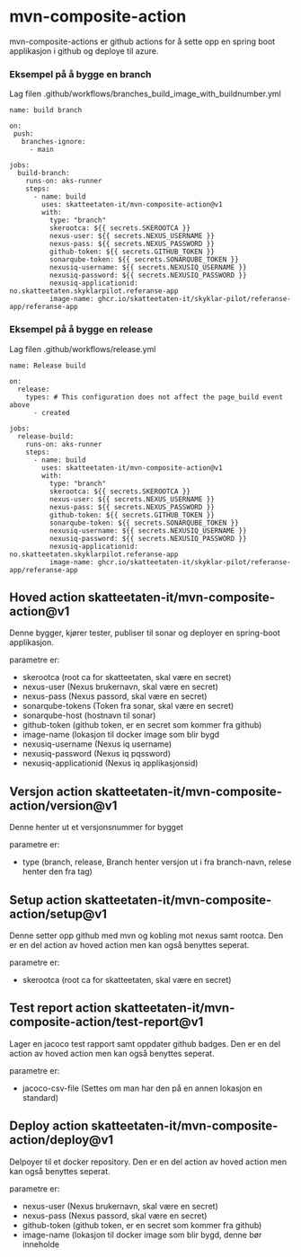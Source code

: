 # mvn-composite-action

mvn-composite-actions er github actions for å sette opp en spring boot applikasjon i github og deploye til azure.

### Eksempel på å bygge en branch

Lag filen .github/workflows/branches_build_image_with_buildnumber.yml

```
name: build branch

on:
 push:
   branches-ignore:
     - main

jobs:
  build-branch:
    runs-on: aks-runner
    steps:
      - name: build
        uses: skatteetaten-it/mvn-composite-action@v1
        with:
          type: "branch"
          skerootca: ${{ secrets.SKEROOTCA }}
          nexus-user: ${{ secrets.NEXUS_USERNAME }}
          nexus-pass: ${{ secrets.NEXUS_PASSWORD }}
          github-token: ${{ secrets.GITHUB_TOKEN }}
          sonarqube-token: ${{ secrets.SONARQUBE_TOKEN }}
          nexusiq-username: ${{ secrets.NEXUSIQ_USERNAME }}
          nexusiq-password: ${{ secrets.NEXUSIQ_PASSWORD }}
          nexusiq-applicationid: no.skatteetaten.skyklarpilot.referanse-app
          image-name: ghcr.io/skatteetaten-it/skyklar-pilot/referanse-app/referanse-app
```

### Eksempel på å bygge en release

Lag filen .github/workflows/release.yml

```
name: Release build

on:
  release:
    types: # This configuration does not affect the page_build event above
      - created

jobs:
  release-build:
    runs-on: aks-runner
    steps:
      - name: build
        uses: skatteetaten-it/mvn-composite-action@v1
        with:
          type: "branch"
          skerootca: ${{ secrets.SKEROOTCA }}
          nexus-user: ${{ secrets.NEXUS_USERNAME }}
          nexus-pass: ${{ secrets.NEXUS_PASSWORD }}
          github-token: ${{ secrets.GITHUB_TOKEN }}
          sonarqube-token: ${{ secrets.SONARQUBE_TOKEN }}
          nexusiq-username: ${{ secrets.NEXUSIQ_USERNAME }}
          nexusiq-password: ${{ secrets.NEXUSIQ_PASSWORD }}
          nexusiq-applicationid: no.skatteetaten.skyklarpilot.referanse-app
          image-name: ghcr.io/skatteetaten-it/skyklar-pilot/referanse-app/referanse-app
```

## Hoved action skatteetaten-it/mvn-composite-action@v1

Denne bygger, kjører tester, publiser til sonar og deployer en spring-boot applikasjon.

parametre er:

- skerootca (root ca for skatteetaten, skal være en secret)
- nexus-user (Nexus brukernavn, skal være en secret)
- nexus-pass (Nexus passord, skal være en secret)
- sonarqube-tokens (Token fra sonar, skal være en secret)
- sonarqube-host (hostnavn til sonar)
- github-token (github token, er en secret som kommer fra github)
- image-name (lokasjon til docker image som blir bygd
- nexusiq-username (Nexus iq username)
- nexusiq-password (Nexus iq pqssword)
- nexusiq-applicationid (Nexus iq applikasjonsid)

## Versjon action skatteetaten-it/mvn-composite-action/version@v1

Denne henter ut et versjonsnummer for bygget

parametre er:

- type (branch, release, Branch henter versjon ut i fra branch-navn, relese henter den fra tag)

## Setup action skatteetaten-it/mvn-composite-action/setup@v1

Denne setter opp github med mvn og kobling mot nexus samt rootca. Den er en del action av hoved action men kan også benyttes seperat.

parametre er:

- skerootca (root ca for skatteetaten, skal være en secret)

## Test report action skatteetaten-it/mvn-composite-action/test-report@v1

Lager en jacoco test rapport samt oppdater github badges. Den er en del action av hoved action men kan også benyttes seperat.

parametre er:

- jacoco-csv-file (Settes om man har den på en annen lokasjon en standard)

## Deploy action skatteetaten-it/mvn-composite-action/deploy@v1

Delpoyer til et docker repository. Den er en del action av hoved action men kan også benyttes seperat.

parametre er:

- nexus-user (Nexus brukernavn, skal være en secret)
- nexus-pass (Nexus passord, skal være en secret)
- github-token (github token, er en secret som kommer fra github)
- image-name (lokasjon til docker image som blir bygd, denne bør inneholde
